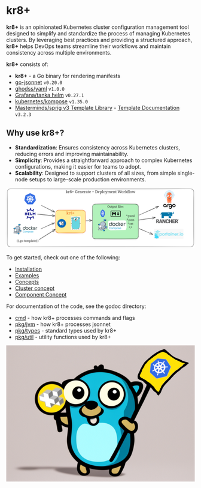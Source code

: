 # kr8+

**kr8+** is an opinionated Kubernetes cluster configuration management tool designed to simplify and standardize the process of managing Kubernetes clusters.
By leveraging best practices and providing a structured approach, **kr8+** helps DevOps teams streamline their workflows and maintain consistency across multiple environments.

**kr8+** consists of:

- **kr8+** - a Go binary for rendering manifests
- [go-jsonnet](https://pkg.go.dev/github.com/google/go-jsonnet) `v0.20.0`
- [ghodss/yaml](https://github.com/ghodss/yaml) `v1.0.0`
- [Grafana/tanka helm](https://github.com/grafana/tanka/pkg/helm) `v0.27.1`
- [kubernetes/kompose](https://github.com/kubernetes/kompose) `v1.35.0`
- [Masterminds/sprig v3 Template Library](https://pkg.go.dev/github.com/Masterminds/sprig#section-readme) - [Template Documentation](https://masterminds.github.io/sprig/) `v3.2.3`

## Why use kr8+?

* **Standardization**: Ensures consistency across Kubernetes clusters, reducing errors and improving maintainability.
* **Simplicity**: Provides a straightforward approach to complex Kubernetes configurations, making it easier for teams to adopt.
* **Scalability**: Designed to support clusters of all sizes, from simple single-node setups to large-scale production environments.

![kr8+ workflow](diagram/kr8p-workflow.png)

To get started, check out one of the following:

* [Installation](installation.md)
* [Examples](https://github.com/ice-bergtech/kr8/tree/main/example)
* [Concepts](concepts/overview.md)
* [Cluster concept](concepts/clusters.md)
* [Component Concept](concepts/components.md)

For documentation of the code, see the godoc directory:

* [cmd](godoc/kr8p-cmd.md) - how kr8+ processes commands and flags
* [pkg/jvm](godoc/kr8p-jsonnet.md) - how kr8+ processes jsonnet
* [pkg/types](godoc/kr8p-types.md) - standard types used by kr8+
* [pkg/util](godoc/kr8p-util.md) - utility functions used by kr8+


![kr8+ Gopher](./kr8p_gopher.png)
